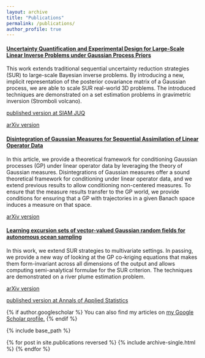 ```yaml
---
layout: archive
title: "Publications"
permalink: /publications/
author_profile: true
---
```

#### <u>Uncertainty Quantification and Experimental Design for Large-Scale Linear Inverse Problems under Gaussian Process Priors</u>
This work extends traditional sequential uncertainty reduction strategies (SUR) 
to large-scale Bayesian inverse problems. 
By introducing a new, implicit representation of the posterior covariance matrix of a 
Gaussian process, we are able to scale SUR real-world 3D problems. 
The introduced techniques are demonstrated on a set estimation problems in gravimetric inversion 
(Stromboli volcano).

[published version at SIAM JUQ](https://doi.org/10.1137/21M1445028)

[arXiv version](https://doi.org/10.48550/arXiv.2109.03457)




#### <u>Disintegration of Gaussian Measures for Sequential Assimilation of Linear Operator Data</u>
In this article, we provide a theoretical framework for conditioning Gaussian processes (GP) 
under linear operator data by leveraging the theory of Gaussian measures. 
Disintegrations of Gaussian measures offer a sound theoretical framework for conditioning under 
linear operator data, and we extend previous results to allow conditioning non-centered measures. 
To ensure that the measure results transfer to the GP world, we provide conditions for ensuring 
that a GP with trajectories in a given Banach space induces a measure on that space.

[arXiv version](https://doi.org/10.48550/arXiv.2207.13581)



#### <u>Learning excursion sets of vector-valued Gaussian random fields for autonomous ocean sampling</u>
In this work, we extend SUR strategies to multivariate settings. In passing, we provide a new 
way of looking at the GP co-kriging equations that makes them form-invariant across 
all dimensions of the output and allows computing semi-analytical formulae for the SUR criterion. 
The techniques are demonstrated on a river plume estimation problem.

[arXiv version](https://doi.org/10.48550/arXiv.2007.03722)

[published version at Annals of Applied Statistics](https://doi.org/10.1214/21-AOAS1451)





{% if author.googlescholar %}
  You can also find my articles on <u><a href="{{author.googlescholar}}">my Google Scholar profile</a>.</u>
{% endif %}

{% include base_path %}

{% for post in site.publications reversed %}
  {% include archive-single.html %}
{% endfor %}
